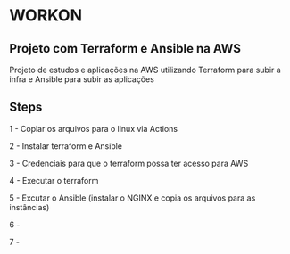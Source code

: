# WORKON

## Projeto com Terraform e Ansible na AWS

Projeto de estudos e aplicações na AWS utilizando Terraform para subir a infra e Ansible para subir as aplicações

## Steps

1 - Copiar os arquivos para o linux via Actions

2 - Instalar terraform e Ansible

3 - Credenciais para que o terraform possa ter acesso para AWS

4 - Executar o terraform

5 - Excutar o Ansible (instalar o NGINX e copia os arquivos para as instâncias)

6 - 

7 - 
